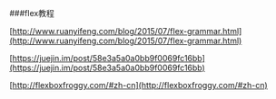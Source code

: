 ###flex教程

[http://www.ruanyifeng.com/blog/2015/07/flex-grammar.html](http://www.ruanyifeng.com/blog/2015/07/flex-grammar.html)

[https://juejin.im/post/58e3a5a0a0bb9f0069fc16bb](https://juejin.im/post/58e3a5a0a0bb9f0069fc16bb)

[http://flexboxfroggy.com/#zh-cn](http://flexboxfroggy.com/#zh-cn)